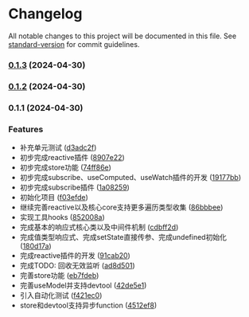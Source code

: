# Changelog

All notable changes to this project will be documented in this file. See [standard-version](https://github.com/conventional-changelog/standard-version) for commit guidelines.

### [0.1.3](https://github.com/enforcer-squad/rex/compare/v0.1.2...v0.1.3) (2024-04-30)

### [0.1.2](https://enforcer/enforcer-squad/rex/compare/v0.1.1...v0.1.2) (2024-04-30)

### 0.1.1 (2024-04-30)


### Features

* 补充单元测试 ([d3adc2f](https://enforcer/enforcer-squad/rex/commit/d3adc2f54c1fec3a3f88c16cddd5799458851275))
* 初步完成reactive插件 ([8907e22](https://enforcer/enforcer-squad/rex/commit/8907e228cf2974785274d7b457c17b28f7dabb09))
* 初步完成store功能 ([74ff86e](https://enforcer/enforcer-squad/rex/commit/74ff86e6858e1dacc6e6b966044743d9f2f412a8))
* 初步完成subscribe、useComputed、useWatch插件的开发 ([19177bb](https://enforcer/enforcer-squad/rex/commit/19177bb4039c9ed022d98741299b09b0414b70f1))
* 初步完成subscribe插件 ([1a08259](https://enforcer/enforcer-squad/rex/commit/1a0825989f227c71de9eacb1978cd605c01a8793))
* 初始化项目 ([f03efde](https://enforcer/enforcer-squad/rex/commit/f03efde007f0cd0c92b62f6ca977929ff4f4b344))
* 继续完善reactive以及核心core支持更多遍历类型收集 ([86bbbee](https://enforcer/enforcer-squad/rex/commit/86bbbeefec114ec5c2d93c04f0e86276b402e5d8))
* 实现工具hooks ([852008a](https://enforcer/enforcer-squad/rex/commit/852008a8591fba538b4171dac1c0796408ce457b))
* 完成基本的响应式核心类以及中间件机制 ([cdbff2d](https://enforcer/enforcer-squad/rex/commit/cdbff2da82cd51fcf852a251db90612877d20a40))
* 完成值类型响应式、完成setState直接传参、完成undefined初始化 ([180d17a](https://enforcer/enforcer-squad/rex/commit/180d17aaa3172195c471156542a03c63d92e3307))
* 完成reactive插件的开发 ([91cab20](https://enforcer/enforcer-squad/rex/commit/91cab20108d732189fbca53c6bfce83d956f87a1))
* 完成TODO: 回收无效监听 ([ad8d501](https://enforcer/enforcer-squad/rex/commit/ad8d5016571920ce6950371bf117cdd456b29fc5))
* 完善store功能 ([eb7fdeb](https://enforcer/enforcer-squad/rex/commit/eb7fdeb4b1538a885b068cf8e52224ea390ba93d))
* 完善useModel并支持devtool ([42de5e1](https://enforcer/enforcer-squad/rex/commit/42de5e1f113a4254719baae3a9a2a43640dd57cd))
* 引入自动化测试 ([f421ec0](https://enforcer/enforcer-squad/rex/commit/f421ec00423b01e2bb41362df0abc886f5a93237))
* store和devtool支持异步function ([4512ef8](https://enforcer/enforcer-squad/rex/commit/4512ef8eed3418da9ba7e3a9dfe7ec250790bc44))
